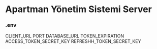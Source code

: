 <h1> Apartman Yönetim Sistemi Server </h1>

<h3> .env </h3>
CLIENT_URL
PORT
DATABASE_URL
TOKEN_EXPIRATION
ACCESS_TOKEN_SECRET_KEY
REFRESHH_TOKEN_SECRET_KEY
